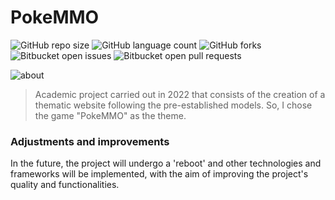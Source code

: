 # PokeMMO

![GitHub repo size](https://img.shields.io/github/repo-size/juliosn/projectPkMMO?style=for-the-badge)
![GitHub language count](https://img.shields.io/github/languages/count/juliosn/projectPkMMO?style=for-the-badge)
![GitHub forks](https://img.shields.io/github/forks/juliosn/projectPkMMO?style=for-the-badge)
![Bitbucket open issues](https://img.shields.io/bitbucket/issues/juliosn/projectPkMMO?style=for-the-badge)
![Bitbucket open pull requests](https://img.shields.io/bitbucket/pr-raw/juliosn/projectPkMMO?style=for-the-badge)

![about](https://github.com/juliosn/projectPkMMO/assets/99426563/b202e85a-cded-4428-a747-72bae2939e3d)

> Academic project carried out in 2022 that consists of the creation of a thematic website following the pre-established models. So, I chose the game "PokeMMO" as the theme.


### Adjustments and improvements

In the future, the project will undergo a 'reboot' and other technologies and frameworks will be implemented, with the aim of improving the project's quality and functionalities.
